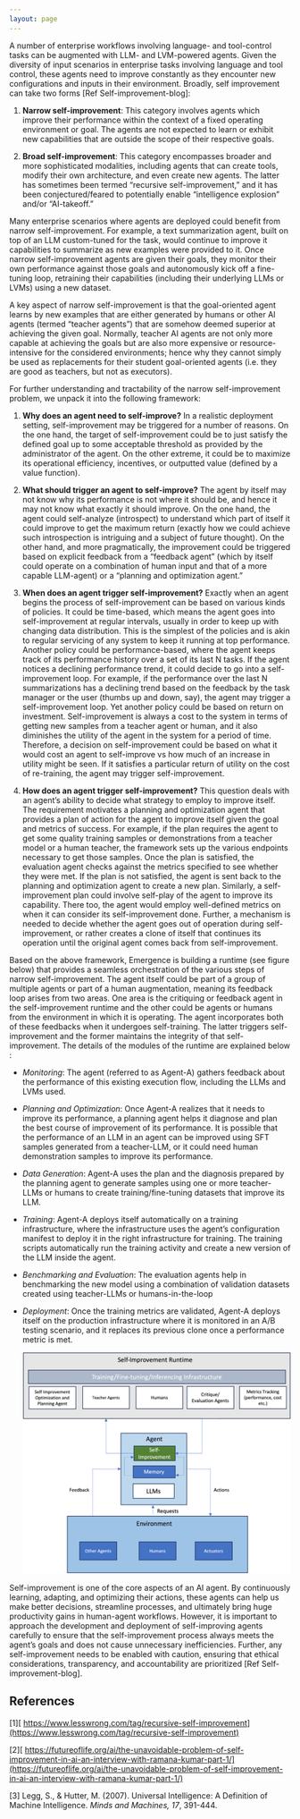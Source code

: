 ```yaml
---
layout: page
---
```


A number of enterprise workflows involving language- and tool-control tasks can be augmented with LLM- and LVM-powered agents. Given the diversity of input scenarios in enterprise tasks involving language and tool control, these agents need to improve constantly as they encounter new configurations and inputs in their environment. Broadly, self improvement can take two forms \[Ref Self-improvement-blog]:

1) **Narrow self-improvement**: This category involves agents which improve their performance within the context of a fixed operating environment or goal. The agents are not expected to learn or exhibit new capabilities that are outside the scope of their respective goals.

2) **Broad self-improvement**: This category encompasses broader and more sophisticated modalities, including agents that can create tools, modify their own architecture, and even create new agents. The latter has sometimes been termed “recursive self-improvement,” and it has been conjectured/feared to potentially enable “intelligence explosion” and/or “AI-takeoff.”

Many enterprise scenarios where agents are deployed could benefit from narrow self-improvement. For example, a text summarization agent, built on top of an LLM custom-tuned for the task, would continue to improve it capabilities to summarize as new examples were provided to it. Once narrow self-improvement agents are given their goals, they monitor their own performance against those goals and autonomously kick off a fine-tuning loop, retraining their capabilities (including their underlying LLMs or LVMs) using a new dataset.

A key aspect of narrow self-improvement is that the goal-oriented agent learns by new examples that are either generated by humans or other AI agents (termed “teacher agents”) that are somehow deemed superior at achieving the given goal. Normally, teacher AI agents are not only more capable at achieving the goals but are also more expensive or resource-intensive for the considered environments; hence why they cannot simply be used as replacements for their student goal-oriented agents (i.e. they are good as teachers, but not as executors).

For further understanding and tractability of the narrow self-improvement problem, we unpack it into the following framework:

1) **Why does an agent need to self-improve?** In a realistic deployment setting, self-improvement may be triggered for a number of reasons. On the one hand, the target of self-improvement could be to just satisfy the defined goal up to some acceptable threshold as provided by the administrator of the agent. On the other extreme, it could be to maximize its operational efficiency, incentives, or outputted value (defined by a value function).

2) **What should trigger an agent to self-improve?** The agent by itself may not know why its performance is not where it should be, and hence it may not know what exactly it should improve. On the one hand, the agent could self-analyze (introspect) to understand which part of itself it could improve to get the maximum return (exactly how we could achieve such introspection is intriguing and a subject of future thought). On the other hand, and more pragmatically, the improvement could be triggered based on explicit feedback from a “feedback agent” (which by itself could operate on a combination of human input and that of a more capable LLM-agent) or a “planning and optimization agent.”

3) **When does an agent trigger self-improvement?** Exactly when an agent begins the process of self-improvement can be based on various kinds of policies. It could be time-based, which means the agent goes into self-improvement at regular intervals, usually in order to keep up with changing data distribution. This is the simplest of the policies and is akin to regular servicing of any system to keep it running at top performance. Another policy could be performance-based, where the agent keeps track of its performance history over a set of its last N tasks. If the agent notices a declining performance trend, it could decide to go into a self-improvement loop. For example, if the performance over the last N summarizations has a declining trend based on the feedback by the task manager or the user (thumbs up and down, say), the agent may trigger a self-improvement loop. Yet another policy could be based on return on investment. Self-improvement is always a cost to the system in terms of getting new samples from a teacher agent or human, and it also diminishes the utility of the agent in the system for a period of time. Therefore, a decision on self-improvement could be based on what it would cost an agent to self-improve vs how much of an increase in utility might be seen. If it satisfies a particular return of utility on the cost of re-training, the agent may trigger self-improvement.

4) **How does an agent trigger self-improvement?** This question deals with an agent’s ability to decide what strategy to employ to improve itself. The requirement motivates a planning and optimization agent that provides a plan of action for the agent to improve itself given the goal and metrics of success. For example, if the plan requires the agent to get some quality training samples or demonstrations from a teacher model or a human teacher, the framework sets up the various endpoints necessary to get those samples. Once the plan is satisfied, the evaluation agent checks against the metrics specified to see whether they were met. If the plan is not satisfied, the agent is sent back to the planning and optimization agent to create a new plan. Similarly, a self-improvement plan could involve self-play of the agent to improve its capability. There too, the agent would employ well-defined metrics on when it can consider its self-improvement done. Further, a mechanism is needed to decide whether the agent goes out of operation during self-improvement, or rather creates a clone of itself that continues its operation until the original agent comes back from self-improvement.

Based on the above framework, Emergence is building a runtime (see figure below) that provides a seamless orchestration of the various steps of narrow self-improvement. The agent itself could be part of a group of multiple agents or part of a human augmentation, meaning its feedback loop arises from two areas. One area is the critiquing or feedback agent in the self-improvement runtime and the other could be agents or humans from the environment in which it is operating. The agent incorporates both of these feedbacks when it undergoes self-training. The latter triggers self-improvement and the former maintains the integrity of that self-improvement. The details of the modules of the runtime are explained below :

* _Monitoring_: The agent (referred to as Agent-A) gathers feedback about the performance of this existing execution flow, including the LLMs and LVMs used.

* _Planning and Optimization_: Once Agent-A realizes that it needs to improve its performance, a planning agent helps it diagnose and plan the best course of improvement of its performance. It is possible that the performance of an LLM in an agent can be improved using SFT samples generated from a teacher-LLM, or it could need human demonstration samples to improve its performance.

* _Data Generation_: Agent-A uses the plan and the diagnosis prepared by the planning agent to generate samples using one or more teacher-LLMs or humans to create training/fine-tuning datasets that improve its LLM.

* _Training_: Agent-A deploys itself automatically on a training infrastructure, where the infrastructure uses the agent’s configuration manifest to deploy it in the right infrastructure for training. The training scripts automatically run the training activity and create a new version of the LLM inside the agent.

* _Benchmarking and Evaluation_: The evaluation agents help in benchmarking the new model using a combination of validation datasets created using teacher-LLMs or humans-in-the-loop

* _Deployment_: Once the training metrics are validated, Agent-A deploys itself on the production infrastructure where it is monitored in an A/B testing scenario, and it replaces its previous clone once a performance metric is met.

    <img src="/_docs/_assets/_images/selfimpruntime.png" width="600px"
         alt="Agent anatomy.">

Self-improvement is one of the core aspects of an AI agent. By continuously learning, adapting, and optimizing their actions, these agents can help us make better decisions, streamline processes, and ultimately bring huge productivity gains in human-agent workflows. However, it is important to approach the development and deployment of self-improving agents carefully to ensure that the self-improvement process always meets the agent’s goals and does not cause unnecessary inefficiencies. Further, any self-improvement needs to be enabled with caution, ensuring that ethical considerations, transparency, and accountability are prioritized \[Ref Self-improvement-blog].

## **References**

\[1][ https://www.lesswrong.com/tag/recursive-self-improvement](https://www.lesswrong.com/tag/recursive-self-improvement)

\[2][ https://futureoflife.org/ai/the-unavoidable-problem-of-self-improvement-in-ai-an-interview-with-ramana-kumar-part-1/](https://futureoflife.org/ai/the-unavoidable-problem-of-self-improvement-in-ai-an-interview-with-ramana-kumar-part-1/)

\[3] Legg, S., & Hutter, M. (2007). Universal Intelligence: A Definition of Machine Intelligence. _Minds and Machines, 17_, 391-444.
